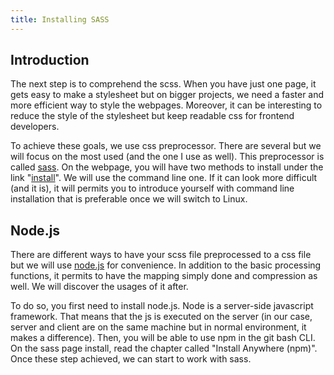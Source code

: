 ```yaml
---
title: Installing SASS
---
```


## Introduction

The next step is to comprehend the scss. When you have just one page, it gets easy to make a stylesheet but on bigger 
projects, we need a faster and more efficient way to style the webpages. Moreover, it can be interesting to reduce the 
style of the stylesheet but keep readable css for frontend developers. 

To achieve these goals, we use css preprocessor. There are several but we will focus on the most used (and the one I use 
as well). This preprocessor is called [sass](https://sass-lang.com/). On the webpage, you will have two methods to 
install under the link "[install](https://sass-lang.com/install)". We will use the command line one. If it can look more 
difficult (and it is), it will permits you to introduce yourself with command line installation that is preferable once 
we will switch to Linux.

## Node.js
There are different ways to have your scss file preprocessed to a css file but we will use [node.js](https://nodejs.org/en/download/) 
for convenience. In addition to the basic processing functions, it permits to have the mapping simply done and compression
as well. We will discover the usages of it after.

To do so, you first need to install node.js. Node is a server-side javascript framework. That means that the js is 
executed on the server (in our case, server and client are on the same machine but in normal environment, it makes a 
difference). Then, you will be able to use npm in the git bash CLI. On the sass page install, read the chapter called 
"Install Anywhere (npm)". Once these step achieved, we can start to work with sass.